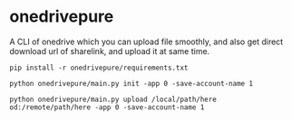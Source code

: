 # onedrivepure
A CLI of onedrive which you can upload file smoothly, and also get direct download url of sharelink, and upload it at same time.

`pip install -r onedrivepure/requirements.txt`  

`python onedrivepure/main.py init -app 0 -save-account-name 1`  

`python onedrivepure/main.py upload /local/path/here od:/remote/path/here -app 0 -save-account-name 1`  


